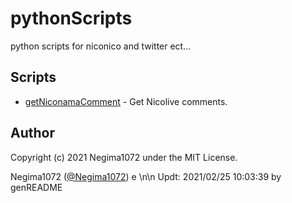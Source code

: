 # pythonScripts
python scripts for niconico and twitter ect...

## Scripts
* [getNiconamaComment](getNiconamaComment.py) - Get Nicolive comments.

## Author
Copyright (c) 2021 Negima1072 under the MIT License.

Negima1072 ([@Negima1072](https://twitter.com/Negima1072))
e \n\n
Updt: 2021/02/25 10:03:39 by genREADME
